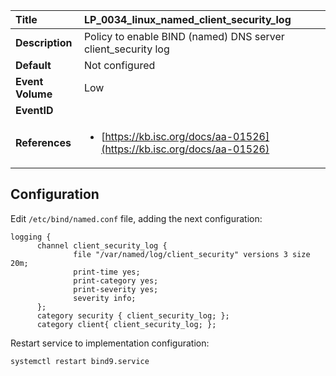 | Title            | LP_0034_linux_named_client_security_log                                                                     |
|:-----------------|:--------------------------------------------------------------------------------|
| **Description**  | Policy to enable BIND (named) DNS server client_security log                                                               |
| **Default**      | Not configured                                                                   |
| **Event Volume** | Low                                                                    |
| **EventID**      | <ul></ul>         |
| **References**   | <ul><li>[https://kb.isc.org/docs/aa-01526](https://kb.isc.org/docs/aa-01526)</li></ul> |



## Configuration

Edit `/etc/bind/named.conf` file, adding the next configuration:

```
logging {
      channel client_security_log {
              file "/var/named/log/client_security" versions 3 size 20m;
              print-time yes;
              print-category yes;
              print-severity yes;
              severity info;
      };
      category security { client_security_log; };
      category client{ client_security_log; };
```

Restart service to implementation configuration:

```
systemctl restart bind9.service
```


